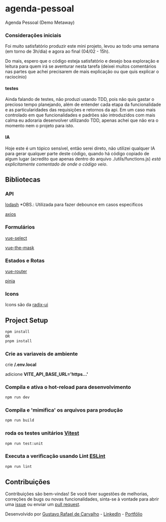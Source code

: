 # agenda-pessoal

Agenda Pessoal (Demo Metaway)

### Considerações iniciais

Foi muito satisfatório produzir este mini projeto, levou ao todo uma semana (em torno de 3h/dia) e agora ao final (04/02 - 15h). 

Do mais, espero que o código esteja satisfatório e desejo boa exploração e leitura para quem irá se aventurar nesta tarefa (deixei muitos comentários nas partes que achei precisarem de mais explicação ou que quis explicar o raciocínio)

#### testes

Ainda falando de testes, não produzi usando TDD, pois não quis gastar o precioso tempo planejando, além de entender cada etapa da funcionalidade e as particularidades das requisições e retornos da api. Em um caso mais controlado em que funcionalidades e padrões são introduzidos com mais calma eu adoraria desenvolver utilizando TDD, apenas achei que não era o momento nem o projeto para isto.

#### IA

Hoje este é um tópico sensível, então serei direto, não utilizei qualquer IA para gerar qualquer parte deste código, quando há código copiado de algum lugar (acredito que apenas dentro do arquivo ./utils/functions.js) *está explicitamente comentado de onde o código veio*.

## Bibliotecas

### API

[lodash](https://www.npmjs.com/package/lodash) *OBS.: Utilizada para fazer debounce em casos especificos

[axios](https://www.npmjs.com/package/axios)

### Formulários

[vue-select](https://www.npmjs.com/package/vue-select)

[vue-the-mask](https://www.npmjs.com/package/vue-the-mask)

### Estados e Rotas

[vue-router](https://www.npmjs.com/package/vue-router)

[pinia](https://www.npmjs.com/package/pinia)

### Icons

Icons são da [radix-ui](https://www.radix-ui.com/icons)

## Project Setup

```sh
npm install
OR
pnpm install
```

### Crie as variaveis de ambiente

crie **/.env.local**

adicione **VITE_API_BASE_URL='https...'**

### Compila e ativa o hot-reload para desenvolvimento

```sh
npm run dev
```

### Compila e 'mimifica' os arquivos para produção

```sh
npm run build
```

### roda os testes unitários [Vitest](https://vitest.dev/)

```sh
npm run test:unit
```

### Executa a verificação usando Lint [ESLint](https://eslint.org/)

```sh
npm run lint
```

## Contribuições

Contribuições são bem-vindas! Se você tiver sugestões de melhorias, correções de bugs ou novas funcionalidades, sinta-se à vontade para abrir uma [issue](https://github.com/GustavoRCarvalho/agenda-pessoal/issues) ou enviar um [pull request](https://github.com/GustavoRCarvalho/agenda-pessoal/pulls).

Desenvolvido por [Gustavo Rafael de Carvalho](https://github.com/GustavoRCarvalho) - [LinkedIn](https://www.linkedin.com/in/gustavo-carvalho-0/) - [Portfólio](https://portfolio.gustavocarvalho.dev.br/)
